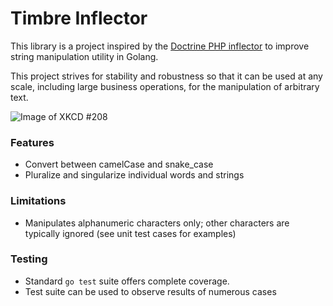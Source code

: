 # Timbre Inflector

This library is a project inspired by the [Doctrine PHP inflector](https://github.com/doctrine/inflector) to improve string manipulation utility in Golang.

This project strives for stability and robustness so that it can be used at any scale, including large business operations, for the manipulation of arbitrary text.

![Image of XKCD #208](https://imgs.xkcd.com/comics/regular_expressions.png)

### Features
* Convert between camelCase and snake_case
* Pluralize and singularize individual words and strings

### Limitations
* Manipulates alphanumeric characters only; other characters are typically ignored (see unit test cases for examples)

### Testing

* Standard `go test` suite offers complete coverage.
* Test suite can be used to observe results of numerous cases